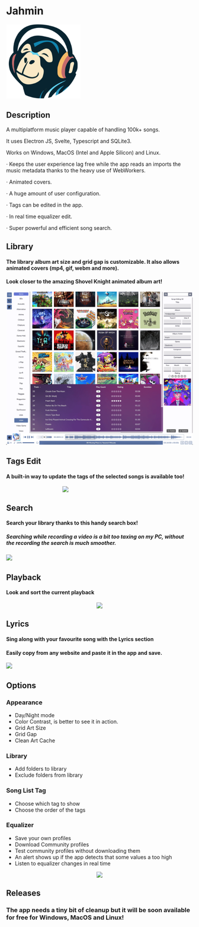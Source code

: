 <h1>Jahmin</h1>

<img src="https://raw.githubusercontent.com/PacoGim/PacoGim.github.io/main/public/img/jahmin_logo.svg" alt="Jahmin Logo" style="width:200px;"/>

## Description

A multiplatform music player capable of handling 100k+ songs.

It uses Electron JS, Svelte, Typescript and SQLite3.

Works on Windows, MacOS (Intel and Apple Silicon) and Linux.

· Keeps the user experience lag free while the app reads an imports the music metadata thanks to the heavy use of WebWorkers.

· Animated covers.

· A huge amount of user configuration.

· Tags can be edited in the app.

· In real time equalizer edit.

· Super powerful and efficient song search.

## Library

#### The library album art size and grid gap is customizable. It also allows animated covers (mp4, gif, webm and more).

#### Look closer to the amazing Shovel Knight animated album art!

![](resources/Library.gif)

## Tags Edit

#### A built-in way to update the tags of the selected songs is available too!

<img-container style="display:flex;justify-content:center;">
<img src="https://github.com/PacoGim/Jahmin/assets/34577195/3a2e0f4c-5d72-4140-906e-798b66aa2d5f" style="width:200px"/>
</img-container>

## Search

#### Search your library thanks to this handy search box!

##### Searching while recording a video is a bit too taxing on my PC, without the recording the search is much smoother.

![](resources/Search.gif)

## Playback

#### Look and sort the current playback

<img-container style="display:flex;justify-content:center;">
<img src="https://github.com/PacoGim/Jahmin/assets/34577195/08b9265c-34ac-4207-a3b0-a9831945296e"/>
</img-container>

## Lyrics

#### Sing along with your favourite song with the Lyrics section

#### Easily copy from any website and paste it in the app and save.

![](resources/Lyrics.gif)

## Options

### Appearance

- Day/Night mode
- Color Contrast, is better to see it in action.
- Grid Art Size
- Grid Gap
- Clean Art Cache

### Library

- Add folders to library
- Exclude folders from library

### Song List Tag

- Choose which tag to show
- Choose the order of the tags

### Equalizer

- Save your own profiles
- Download Community profiles
- Test community profiles without downloading them
- An alert shows up if the app detects that some values a too high
- Listen to equalizer changes in real time

<img-container style="display:flex;justify-content:center;">
<img src="https://github.com/PacoGim/Jahmin/assets/34577195/da04cd62-e363-423d-9a6c-8c972c57370b"/>
</img-container>

## Releases

### The app needs a tiny bit of cleanup but it will be soon available for free for Windows, MacOS and Linux!

